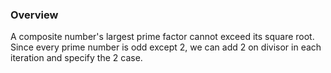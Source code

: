 ### Overview

A composite number's largest prime factor cannot exceed its square root. Since every prime number is odd except 2,
we can add 2 on divisor in each iteration and specify the 2 case.
